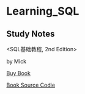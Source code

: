 # Learning_SQL #

## Study Notes ##

<SQL基础教程, 2nd Edition>

by Mick

[Buy Book](https://www.ituring.com.cn/book/1880 "图灵社区")

[Book Source Codie](https://www.ituring.com.cn/book/download/f8e8fcb6-84d8-4839-bd5a-3c737478ae11 "")
